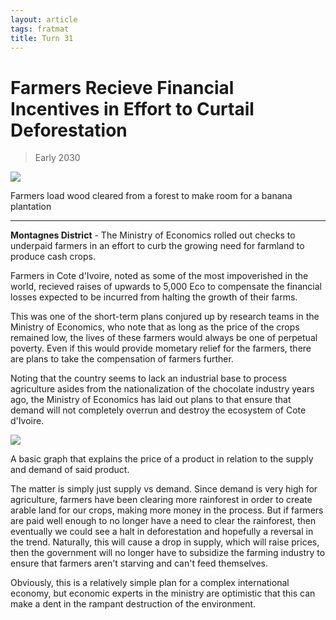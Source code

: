 ```yaml
---
layout: article
tags: fratmat
title: Turn 31
---
```


# Farmers Recieve Financial Incentives in Effort to Curtail Deforestation

<blockquote class="blockquote">
  <p id="date-published">Early 2030</p>
</blockquote>

<div class="main-image-container">
    <img src = "../../../assets/images/Turn_31_Fratmat_Image_1.JPG" id="container-image">
    <p id="image-caption">Farmers load wood cleared from a forest to make room for a banana plantation</p>
</div>

---

**Montagnes District** - The Ministry of Economics rolled out checks to underpaid farmers in an effort to curb the growing need for farmland to produce cash crops.

Farmers in Cote d'Ivoire, noted as some of the most impoverished in the world, recieved raises of upwards to 5,000 Eco to compensate the financial losses expected to be incurred from halting the growth of their farms.

This was one of the short-term plans conjured up by research teams in the Ministry of Economics, who note that as long as the price of the crops remained low, the lives of these farmers would always be one of perpetual poverty. Even if this would provide mometary relief for the farmers, there are plans to take the compensation of farmers further.

Noting that the country seems to lack an industrial base to process agriculture asides from the nationalization of the chocolate industry years ago, the Ministry of Economics has laid out plans to that ensure that demand will not completely overrun and destroy the ecosystem of Cote d'Ivoire.

<div class="body-image-container">
    <img class = "body-image" src = "../../../assets/images/Turn_31_Fratmat_Image_2.JPG">
    <p id="image-caption">A basic graph that explains the price of a product in relation to the supply and demand of said product.</p>
</div>

The matter is simply just supply vs demand. Since demand is very high for agriculture, farmers have been clearing more rainforest in order to create arable land for our crops, making more money in the process. But if farmers are paid well enough to no longer have a need to clear the rainforest, then eventually we could see a halt in deforestation and hopefully a reversal in the trend. Naturally, this will cause a drop in supply, which will raise prices, then the government will no longer have to subsidize the farming industry to ensure that farmers aren't starving and can't feed themselves. 

Obviously, this is a relatively simple plan for a complex international economy, but economic experts in the ministry are optimistic that this can make a dent in the rampant destruction of the environment.
